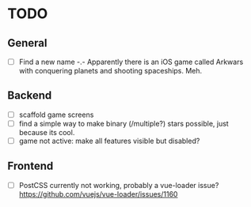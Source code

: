 # TODO

## General

- [ ] Find a new name -.- Apparently there is an iOS game called Arkwars with conquering planets and shooting spaceships. Meh.

## Backend
- [ ] scaffold game screens
- [ ] find a simple way to make binary (/multiple?) stars possible, just because its cool.
- [ ] game not active: make all features visible but disabled?

## Frontend
- [ ] PostCSS currently not working, probably a vue-loader issue? https://github.com/vuejs/vue-loader/issues/1160 

